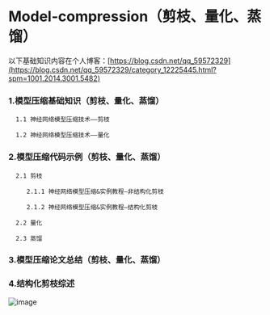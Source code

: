 # Model-compression（剪枝、量化、蒸馏）

以下基础知识内容在个人博客：[https://blog.csdn.net/qq_59572329](https://blog.csdn.net/qq_59572329/category_12225445.html?spm=1001.2014.3001.5482)

### 1.模型压缩基础知识（剪枝、量化、蒸馏）

      1.1 神经网络模型压缩技术——剪枝

      1.2 神经网络模型压缩技术——量化

### 2.模型压缩代码示例（剪枝、量化、蒸馏）

      2.1 剪枝
   
         2.1.1 神经网络模型压缩&实例教程—非结构化剪枝
      
         2.1.2 神经网络模型压缩&实例教程—结构化剪枝
      
      2.2 量化
   
      2.3 蒸馏

### 3.模型压缩论文总结（剪枝、量化、蒸馏）

### 4.结构化剪枝综述
![image](https://github.com/tanzlyn/Model-compression/assets/92300391/196880b6-adb7-4b3f-9583-c0f4e4de916c)


